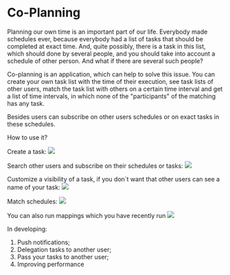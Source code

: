 # Co-Planning

Planning our own time is an important part of our life. Everybody made schedules ever, because everybody had a list of tasks that should be completed at exact time. 
And, quite possibly, there is a task in this list, which should done by several people, and you should take into account a schedule of other person. And what if there are several such people?

Co-planning is an application, which can help to solve this issue. You can create your own task list with the time of their execution, see task lists of other users, match the task list with others on a certain time interval and get a list of time intervals, in which none of the "participants" of the matching has any task.

Besides users can subscribe on other users schedules or on exact tasks in these schedules.

How to use it?

Create a task:
![](create_and_edit_tasks.gif)

Search other users and subscribe on their schedules or tasks:
![](subscribe_unsubscribe_on_schedule.gif)

Customize a visibility of a task, if you don`t want that other users can see a name of your task:
![](Change_visibility.gif)

Match schedules:
![](Mappings.gif)

You can also run mappings which you have recently run
![](Using_saved_mappings.gif)


In developing:
1. Push notifications;
2. Delegation tasks to another user;
3. Pass your tasks to another user;
4. Improving performance


